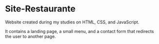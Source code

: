 # Site-Restaurante
Website created during my studies on HTML, CSS, and JavaScript.

It contains a landing page, a small menu, and a contact form that redirects the user to another page.
